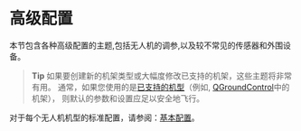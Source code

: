 # 高级配置

本节包含各种高级配置的主题,包括无人机的调参,以及较不常见的传感器和外围设备。

> **Tip** 如果要创建新的机架类型或大幅度修改已支持的机架，这些主题将非常有用。 通常，如果您使用的是[已支持的机型](../airframes/airframe_reference.md#copter)（例如, [QGroundControl](../config/airframe.md)中的机架）， 则默认的参数和设置应足以安全地飞行。

对于每个无人机机型的标准配置，请参阅：[基本配置](../config/README.md)。